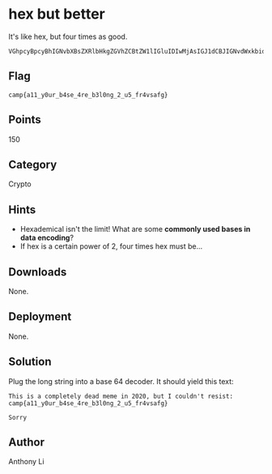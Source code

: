 # hex but better
It's like hex, but four times as good.

```
VGhpcyBpcyBhIGNvbXBsZXRlbHkgZGVhZCBtZW1lIGluIDIwMjAsIGJ1dCBJIGNvdWxkbid0IHJlc2lzdDoNCmNhbXB7YTExX3kwdXJfYjRzZV80cmVfYjNsMG5nXzJfdTVfZnI0dnNhZmd9DQoNClNvcnJ5
```

## Flag
```
camp{a11_y0ur_b4se_4re_b3l0ng_2_u5_fr4vsafg}
```

## Points
150

## Category
Crypto

## Hints
* Hexademical isn't the limit! What are some **commonly used bases in data encoding**?
* If hex is a certain power of 2, four times hex must be...

## Downloads
None.

## Deployment
None.

## Solution
Plug the long string into a base 64 decoder. It should yield this text:
```
This is a completely dead meme in 2020, but I couldn't resist:
camp{a11_y0ur_b4se_4re_b3l0ng_2_u5_fr4vsafg}

Sorry
```

## Author
Anthony Li
